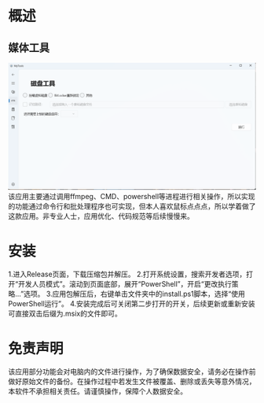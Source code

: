 # 概述
## 媒体工具
![媒体工具](Images/Screenshots/磁盘工具.png)
该应用主要通过调用ffmpeg、CMD、powershell等进程进行相关操作，所以实现的功能通过命令行和批处理程序也可实现，但本人喜欢鼠标点点点，所以学着做了这款应用。非专业人士，应用优化、代码规范等后续慢慢来。
# 安装
1.进入Release页面，下载压缩包并解压。
2.打开系统设置，搜索开发者选项，打开“开发人员模式”。滚动到页面底部，展开“PowerShell”，开启“更改执行策略...”选项。
3.应用包解压后，右键单击文件夹中的install.ps1脚本，选择“使用 PowerShell运行”。
4.安装完成后可关闭第二步打开的开关，后续更新或重新安装可直接双击后缀为.msix的文件即可。
# 免责声明
该应用部分功能会对电脑内的文件进行操作，为了确保数据安全，请务必在操作前做好原始文件的备份。在操作过程中若发生文件被覆盖、删除或丢失等意外情况，本软件不承担相关责任。请谨慎操作，保障个人数据安全。

